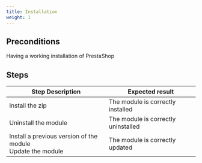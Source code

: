```yaml
---
title: Installation
weight: 1
---
```


## Preconditions

Having a working installation of PrestaShop
## Steps
| Step Description | Expected result |
| ----- | ----- |
| Install the zip | The module is correctly installed |
| Uninstall the module | The module is correctly uninstalled |
| Install a previous version of the module<br>Update the module | The module is correctly updated |
